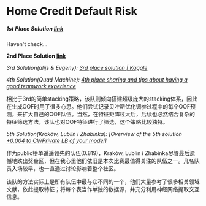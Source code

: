 # Home Credit Default Risk

##### 1st Place Solution [link](https://www.kaggle.com/c/home-credit-default-risk/discussion/64821)

Haven't check...

**2nd Place Solution [link](https://www.kaggle.com/c/home-credit-default-risk/discussion/64722)**

*3rd Solution(alijs & Evgeny): [3rd place solution | Kaggle](https://link.zhihu.com/?target=https%3A//www.kaggle.com/c/home-credit-default-risk/discussion/64596)*

*4th Solution(Quad Machine): [4th place sharing and tips about having a good teamwork experience](https://link.zhihu.com/?target=https%3A//www.kaggle.com/c/home-credit-default-risk/discussion/64487)*

相比于3rd的简单stacking策略，该队则倾向搭建超级庞大的stacking体系，因此在生成OOF时用了很多心思。他们尝试记录贝叶斯优化调参过程中的每个OOF预测，来扩大自己的OOF队伍。当然，在特征矩阵过大后，后续也必然结合复杂的特征筛选方法，该队也对OOF特征进行了筛选，这个策略比较独特。

*5th Solution(Kraków, Lublin i Zhabinka): [Overview of the 5th solution [+0.004 to CV/Private LB of your model\]](https://link.zhihu.com/?target=https%3A//www.kaggle.com/c/home-credit-default-risk/discussion/64625)*

作为public榜单遥遥领先的队伍(0.819)，Kraków, Lublin i Zhabinka尽管最后遗憾地跌出奖金区，但在我心里他们依旧是本次比赛最值得关注的队伍之一。几名队员入场较早，也一直通过讨论影响着整个社区。

该队的方法实际上是所有队伍中最与众不同的一个，他们大量参考了很多相关领域文献，依此提取特征；将每个表当作单独的数据源，并充分利用神经网络提取交互信息。